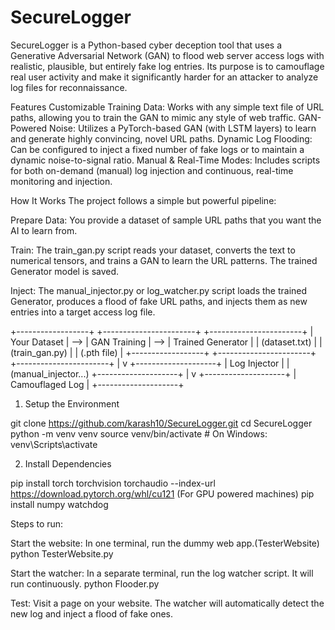 # SecureLogger

SecureLogger is a Python-based cyber deception tool that uses a Generative Adversarial Network (GAN) to flood web server access logs with realistic, plausible, but entirely fake log entries. Its purpose is to camouflage real user activity and make it significantly harder for an attacker to analyze log files for reconnaissance.

Features
Customizable Training Data: Works with any simple text file of URL paths, allowing you to train the GAN to mimic any style of web traffic.
GAN-Powered Noise: Utilizes a PyTorch-based GAN (with LSTM layers) to learn and generate highly convincing, novel URL paths.
Dynamic Log Flooding: Can be configured to inject a fixed number of fake logs or to maintain a dynamic noise-to-signal ratio.
Manual & Real-Time Modes: Includes scripts for both on-demand (manual) log injection and continuous, real-time monitoring and injection.

How It Works
The project follows a simple but powerful pipeline:

Prepare Data: You provide a dataset of sample URL paths that you want the AI to learn from.

Train: The train_gan.py script reads your dataset, converts the text to numerical tensors, and trains a GAN to learn the URL patterns. The trained Generator model is saved.

Inject: The manual_injector.py or log_watcher.py script loads the trained Generator, produces a flood of fake URL paths, and injects them as new entries into a target access log file.

+------------------+     +-----------------------+     +-----------------------+
|   Your Dataset   | --> |      GAN Training     | --> |   Trained Generator   |
| (dataset.txt)    |     |   (train_gan.py)      |     | (.pth file)           |
+------------------+     +-----------------------+     +-----------------------+
                                                               |
                                                               v
                                                     +--------------------+
                                                     |    Log Injector    |
                                                     | (manual_injector...)
                                                     +--------------------+
                                                               |
                                                               v
                                                     +--------------------+
                                                     |  Camouflaged Log   |
                                                     +--------------------+

1. Setup the Environment

git clone https://github.com/karash10/SecureLogger.git
cd SecureLogger
python -m venv venv
source venv/bin/activate  # On Windows: venv\Scripts\activate

2) Install Dependencies

pip install torch torchvision torchaudio --index-url https://download.pytorch.org/whl/cu121 (For GPU powered machines)
pip install numpy watchdog

Steps to run:

Start the website: In one terminal, run the dummy web app.(TesterWebsite)
python TesterWebsite.py

Start the watcher: In a separate terminal, run the log watcher script. It will run continuously.
python Flooder.py

Test: Visit a page on your website. The watcher will automatically detect the new log and inject a flood of fake ones.
